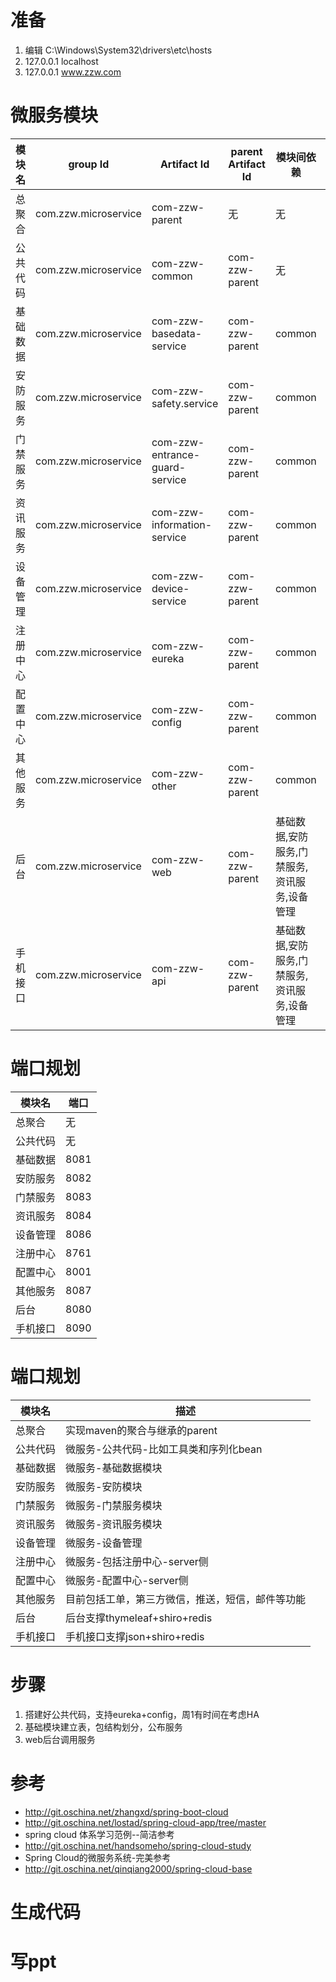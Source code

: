 # 准备
1. 编辑 C:\Windows\System32\drivers\etc\hosts
2. 127.0.0.1       localhost
3. 127.0.0.1       www.zzw.com

# 微服务模块

模块名 | group Id |Artifact Id | parent Artifact Id | 模块间依赖| packaging
---|---|---|---|---|---
总聚合 | com.zzw.microservice| com-zzw-parent| 无|无 |pom
公共代码 | com.zzw.microservice| com-zzw-common| com-zzw-parent| 无|jar
基础数据 | com.zzw.microservice| com-zzw-basedata-service| com-zzw-parent| common|jar
安防服务 | com.zzw.microservice| com-zzw-safety.service| com-zzw-parent| common|jar
门禁服务 | com.zzw.microservice| com-zzw-entrance-guard-service| com-zzw-parent| common|jar
资讯服务 | com.zzw.microservice| com-zzw-information-service| com-zzw-parent| common|jar
设备管理 | com.zzw.microservice| com-zzw-device-service| com-zzw-parent| common|jar
注册中心 | com.zzw.microservice| com-zzw-eureka| com-zzw-parent| common|jar
配置中心 | com.zzw.microservice| com-zzw-config| com-zzw-parent| common|jar
其他服务 | com.zzw.microservice| com-zzw-other| com-zzw-parent| common|jar
后台 | com.zzw.microservice| com-zzw-web| com-zzw-parent| 基础数据,安防服务,门禁服务,资讯服务,设备管理|jar
手机接口 | com.zzw.microservice| com-zzw-api| com-zzw-parent| 基础数据,安防服务,门禁服务,资讯服务,设备管理|jar

# 端口规划

模块名 | 端口
---|---
总聚合 | 无
公共代码 | 无
基础数据 | 8081
安防服务 | 8082
门禁服务 | 8083
资讯服务 | 8084
设备管理 | 8086
注册中心 | 8761
配置中心 | 8001
其他服务 | 8087
后台 | 8080
手机接口|8090 

# 端口规划

模块名 | 描述
---|---
总聚合 | 实现maven的聚合与继承的parent
公共代码 | 微服务-公共代码-比如工具类和序列化bean
基础数据 | 微服务-基础数据模块
安防服务 | 微服务-安防模块
门禁服务 | 微服务-门禁服务模块
资讯服务 | 微服务-资讯服务模块
设备管理 | 微服务-设备管理
注册中心 | 微服务-包括注册中心-server侧
配置中心 | 微服务-配置中心-server侧
其他服务 | 目前包括工单，第三方微信，推送，短信，邮件等功能
后台 | 后台支撑thymeleaf+shiro+redis
手机接口|手机接口支撑json+shiro+redis


# 步骤
1. 搭建好公共代码，支持eureka+config，周1有时间在考虑HA
2. 基础模块建立表，包结构划分，公布服务
3. web后台调用服务

# 参考
- http://git.oschina.net/zhangxd/spring-boot-cloud
- http://git.oschina.net/lostad/spring-cloud-app/tree/master
- spring cloud 体系学习范例--简洁参考
- http://git.oschina.net/handsomeho/spring-cloud-study
- Spring Cloud的微服务系统-完美参考
- http://git.oschina.net/qinqiang2000/spring-cloud-base

# 生成代码
# 写ppt